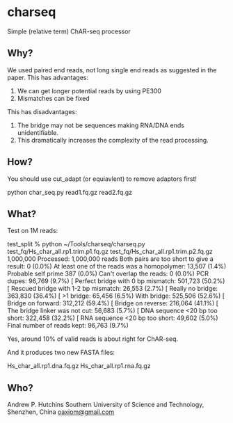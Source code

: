 # charseq
Simple (relative term) ChAR-seq processor

## Why?
We used paired end reads, not long single end reads as suggested in the paper.
This has advantages:
1. We can get longer potential reads by using PE300
2. Mismatches can be fixed

This has disadvantages:
1. The bridge may not be sequences making RNA/DNA ends unidentifiable.
2. This dramatically increases the complexity of the read processing.

## How?

You should use cut_adapt (or equiavlent) to remove adaptors first!

python char_seq.py read1.fq.gz read2.fq.gz

## What?

Test on 1M reads:

test_split % python ~/Tools/charseq/charseq.py test_fq/Hs_char_all.rp1.trim.p1.fq.gz test_fq/Hs_char_all.rp1.trim.p2.fq.gz
1,000,000
Processed: 1,000,000 reads
Both pairs are too short to give a result: 0 (0.0%)
 At least one of the reads was a homopolymer: 13,507 (1.4%)
  Probable self prime 387 (0.0%)
   Can't overlap the reads: 0 (0.0%)
     PCR dupes: 96,769 (9.7%)
      [ Perfect bridge with 0 bp mismatch: 501,723 (50.2%)
      [ Rescued bridge with 1-2 bp mismatch: 26,553 (2.7%)
      [ Really no bridge: 363,830 (36.4%)
      [ >1 bridge: 65,456 (6.5%)
        With bridge: 525,506 (52.6%)
          [ Bridge on forward: 312,212 (59.4%)
          [ Bridge on reverse: 216,064 (41.1%)
           [ The bridge linker was not cut: 56,683 (5.7%)
           [ DNA sequence <20 bp too short: 322,458 (32.2%)
           [ RNA sequence <20 bp too short: 49,602 (5.0%)
Final number of reads kept: 96,763 (9.7%)

Yes, around 10% of valid reads is about right for ChAR-seq.

And it produces two new FASTA files:

Hs_char_all.rp1.dna.fq.gz
Hs_char_all.rp1.rna.fq.gz

## Who?

Andrew P. Hutchins
Southern University of Science and Technology,
Shenzhen, China
oaxiom@gmail.com


